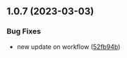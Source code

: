 ## 1.0.7 (2023-03-03)


### Bug Fixes

* new update on workflow ([52fb94b](https://github.com/elvis-sautet/vite-project/commit/52fb94bf0084d886c3e13ff187779ae7268a36cb))



